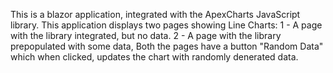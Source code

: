 This is a blazor application, integrated with the ApexCharts JavaScript library.
This application displays two pages showing Line Charts:
1 - A page with the library integrated, but no data.
2 - A page with the library prepopulated with some data,
Both the pages have a button "Random Data" which when clicked, updates the chart with randomly denerated data.
